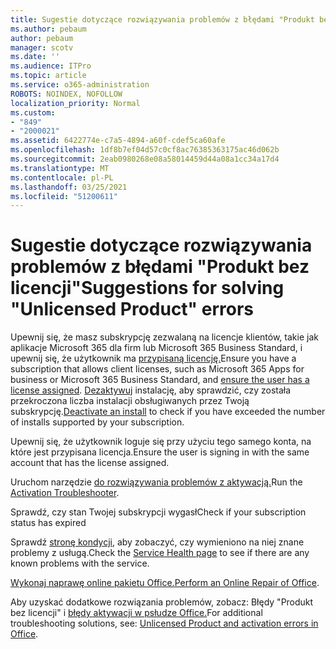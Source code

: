```yaml
---
title: Sugestie dotyczące rozwiązywania problemów z błędami "Produkt bez licencji"
ms.author: pebaum
author: pebaum
manager: scotv
ms.date: ''
ms.audience: ITPro
ms.topic: article
ms.service: o365-administration
ROBOTS: NOINDEX, NOFOLLOW
localization_priority: Normal
ms.custom:
- "849"
- "2000021"
ms.assetid: 6422774e-c7a5-4894-a60f-cdef5ca60afe
ms.openlocfilehash: 1df8b7ef04d57c0cf8ac76385363175ac46d062b
ms.sourcegitcommit: 2eab0980268e08a58014459d44a08a1cc34a17d4
ms.translationtype: MT
ms.contentlocale: pl-PL
ms.lasthandoff: 03/25/2021
ms.locfileid: "51200611"
---
```

# <a name="suggestions-for-solving-unlicensed-product-errors"></a><span data-ttu-id="43eda-102">Sugestie dotyczące rozwiązywania problemów z błędami "Produkt bez licencji"</span><span class="sxs-lookup"><span data-stu-id="43eda-102">Suggestions for solving "Unlicensed Product" errors</span></span>

<span data-ttu-id="43eda-103">Upewnij się, że masz subskrypcję zezwalaną na licencje klientów, takie jak aplikacje Microsoft 365 dla firm lub Microsoft 365 Business Standard, i upewnij się, że użytkownik ma [przypisaną licencję.](https://docs.microsoft.com/microsoft-365/admin/add-users/add-users)</span><span class="sxs-lookup"><span data-stu-id="43eda-103">Ensure you have a subscription that allows client licenses, such as Microsoft 365 Apps for business or Microsoft 365 Business Standard, and [ensure the user has a license assigned](https://docs.microsoft.com/microsoft-365/admin/add-users/add-users).</span></span> <span data-ttu-id="43eda-104">[Dezaktywuj](https://docs.microsoft.com/microsoft-365/admin/add-users/delete-a-user) instalację, aby sprawdzić, czy została przekroczona liczba instalacji obsługiwanych przez Twoją subskrypcję.</span><span class="sxs-lookup"><span data-stu-id="43eda-104">[Deactivate an install](https://docs.microsoft.com/microsoft-365/admin/add-users/delete-a-user) to check if you have exceeded the number of installs supported by your subscription.</span></span>
  
<span data-ttu-id="43eda-105">Upewnij się, że użytkownik loguje się przy użyciu tego samego konta, na które jest przypisana licencja.</span><span class="sxs-lookup"><span data-stu-id="43eda-105">Ensure the user is signing in with the same account that has the license assigned.</span></span>
  
<span data-ttu-id="43eda-106">Uruchom narzędzie [do rozwiązywania problemów z aktywacją.](https://aka.ms/SARA-OfficeActivation-Alchemy)</span><span class="sxs-lookup"><span data-stu-id="43eda-106">Run the [Activation Troubleshooter](https://aka.ms/SARA-OfficeActivation-Alchemy).</span></span>
  
<span data-ttu-id="43eda-107">Sprawdź, czy stan Twojej subskrypcji wygasł</span><span class="sxs-lookup"><span data-stu-id="43eda-107">Check if your subscription status has expired</span></span>
  
<span data-ttu-id="43eda-108">Sprawdź [stronę kondycji](https://docs.microsoft.com/office365/enterprise/view-service-health), aby zobaczyć, czy wymieniono na niej znane problemy z usługą.</span><span class="sxs-lookup"><span data-stu-id="43eda-108">Check the [Service Health page](https://docs.microsoft.com/office365/enterprise/view-service-health) to see if there are any known problems with the service.</span></span>
  
<span data-ttu-id="43eda-109">[Wykonaj naprawę online pakietu Office.](https://support.office.com/Article/7821d4b6-7c1d-4205-aa0e-a6b40c5bb88b?wt.mc_id=Alchemy_ClientDIA)</span><span class="sxs-lookup"><span data-stu-id="43eda-109">[Perform an Online Repair of Office](https://support.office.com/Article/7821d4b6-7c1d-4205-aa0e-a6b40c5bb88b?wt.mc_id=Alchemy_ClientDIA).</span></span>
  
<span data-ttu-id="43eda-110">Aby uzyskać dodatkowe rozwiązania problemów, zobacz: Błędy "Produkt bez licencji" i [błędy aktywacji w psłudze Office.](https://support.office.com/Article/0d23d3c0-c19c-4b2f-9845-5344fedc4380?wt.mc_id=Alchemy_ClientDIA)</span><span class="sxs-lookup"><span data-stu-id="43eda-110">For additional troubleshooting solutions, see: [Unlicensed Product and activation errors in Office](https://support.office.com/Article/0d23d3c0-c19c-4b2f-9845-5344fedc4380?wt.mc_id=Alchemy_ClientDIA).</span></span>
  